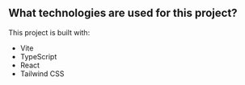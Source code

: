 ## What technologies are used for this project?

This project is built with:

- Vite
- TypeScript
- React
- Tailwind CSS

